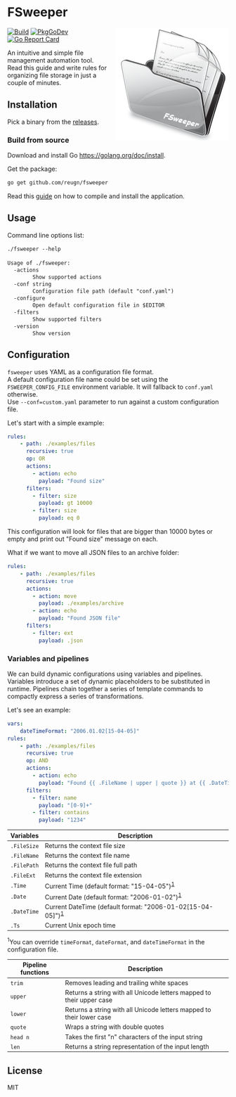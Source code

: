 # FSweeper
<img src="docs/images/fsweeper.png" align='right'/>

[![Build](https://github.com/reugn/fsweeper/actions/workflows/build.yml/badge.svg)](https://github.com/reugn/fsweeper/actions/workflows/build.yml)
[![PkgGoDev](https://pkg.go.dev/badge/github.com/reugn/fsweeper)](https://pkg.go.dev/github.com/reugn/fsweeper)
[![Go Report Card](https://goreportcard.com/badge/github.com/reugn/fsweeper)](https://goreportcard.com/report/github.com/reugn/fsweeper)

An intuitive and simple file management automation tool.  
Read this guide and write rules for organizing file storage in just a couple of minutes.

## Installation
Pick a binary from the [releases](https://github.com/reugn/fsweeper/releases).

### Build from source 
Download and install Go https://golang.org/doc/install.

Get the package:
```sh
go get github.com/reugn/fsweeper
```

Read this [guide](https://golang.org/doc/tutorial/compile-install) on how to compile and install the application.

## Usage
Command line options list:
```
./fsweeper --help

Usage of ./fsweeper:
  -actions
        Show supported actions
  -conf string
        Configuration file path (default "conf.yaml")
  -configure
        Open default configuration file in $EDITOR
  -filters
        Show supported filters
  -version
        Show version
```

## Configuration
`fsweeper` uses YAML as a configuration file format.  
A default configuration file name could be set using the `FSWEEPER_CONFIG_FILE` environment variable. It will fallback to `conf.yaml` otherwise.  
Use `--conf=custom.yaml` parameter to run against a custom configuration file.  

Let's start with a simple example:
```yaml
rules:
    - path: ./examples/files
      recursive: true
      op: OR
      actions:
        - action: echo
          payload: "Found size"
      filters:
        - filter: size
          payload: gt 10000
        - filter: size
          payload: eq 0
```
This configuration will look for files that are bigger than 10000 bytes or empty and print out "Found size" message on each.

What if we want to move all JSON files to an archive folder:
```yaml
rules:
    - path: ./examples/files
      recursive: true
      actions:
        - action: move
          payload: ./examples/archive
        - action: echo
          payload: "Found JSON file"
      filters:
        - filter: ext
          payload: .json
```

### Variables and pipelines
We can build dynamic configurations using variables and pipelines.
Variables introduce a set of dynamic placeholders to be substituted in runtime.
Pipelines chain together a series of template commands to compactly express a series of transformations.

Let's see an example:
```yaml
vars:
    dateTimeFormat: "2006.01.02[15-04-05]"
rules:
    - path: ./examples/files
      recursive: true
      op: AND
      actions:
        - action: echo
          payload: "Found {{ .FileName | upper | quote }} at {{ .DateTime }}, size {{ .FileSize }}"
      filters:
        - filter: name
          payload: "[0-9]+"
        - filter: contains
          payload: "1234"
```

| Variables   | Description |
| ----------- | --- |
| `.FileSize` | Returns the context file size |
| `.FileName` | Returns the context file name |
| `.FilePath` | Returns the context file full path |
| `.FileExt`  | Returns the context file extension |
| `.Time`     | Current Time (default format: "15-04-05")<sup>[1](#format)</sup> | 
| `.Date`     | Current Date (default format: "2006-01-02")<sup>[1](#format)</sup> |
| `.DateTime` | Current DateTime (default format: "2006-01-02[15-04-05]")<sup>[1](#format)</sup> |
| `.Ts`       | Current Unix epoch time |

<sup name="format">1</sup>You can override `timeFormat`, `dateFormat`, and `dateTimeFormat` in the configuration file.

| Pipeline functions | Description |
| -------- | --- |
| `trim`   | Removes leading and trailing white spaces |
| `upper`  | Returns a string with all Unicode letters mapped to their upper case |
| `lower`  | Returns a string with all Unicode letters mapped to their lower case |
| `quote`  | Wraps a string with double quotes |
| `head n` | Takes the first "n" characters of the input string |
| `len`    | Returns a string representation of the input length |

## License
MIT
